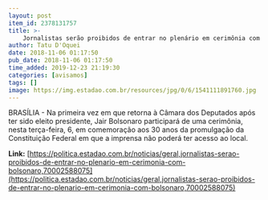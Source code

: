 ```yaml
---
layout: post
item_id: 2378131757
title: >-
    Jornalistas serão proibidos de entrar no plenário em cerimônia com Bolsonaro
author: Tatu D'Oquei
date: 2018-11-06 01:17:50
pub_date: 2018-11-06 01:17:50
time_added: 2019-12-23 21:19:30
categories: [avisamos]
tags: []
image: https://img.estadao.com.br/resources/jpg/0/6/1541111891760.jpg
---
```


BRASÍLIA - Na primeira vez em que retorna à Câmara dos Deputados após ter sido eleito presidente, Jair Bolsonaro participará de uma cerimônia, nesta terça-feira, 6, em comemoração aos 30 anos da promulgação da Constituição Federal em que a imprensa não poderá ter acesso ao local.

**Link:** [https://politica.estadao.com.br/noticias/geral,jornalistas-serao-proibidos-de-entrar-no-plenario-em-cerimonia-com-bolsonaro,70002588075](https://politica.estadao.com.br/noticias/geral,jornalistas-serao-proibidos-de-entrar-no-plenario-em-cerimonia-com-bolsonaro,70002588075)

